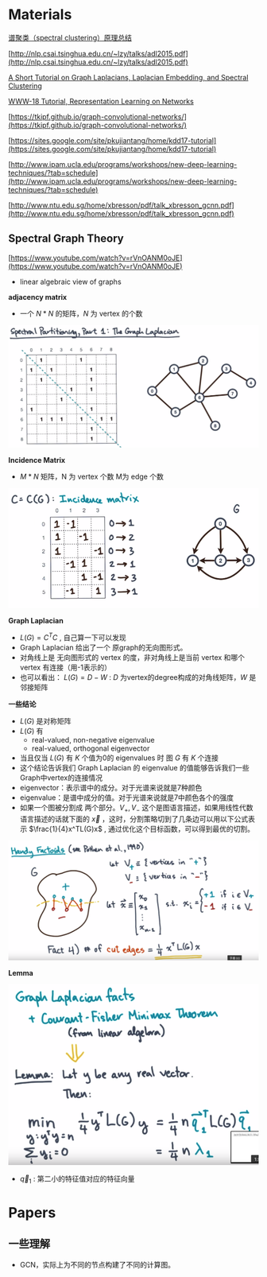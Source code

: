 # Materials

[谱聚类（spectral clustering）原理总结](https://www.cnblogs.com/pinard/p/6221564.html)

[http://nlp.csai.tsinghua.edu.cn/~lzy/talks/adl2015.pdf](http://nlp.csai.tsinghua.edu.cn/~lzy/talks/adl2015.pdf)

[A Short Tutorial on Graph Laplacians, Laplacian Embedding, and Spectral Clustering](https://csustan.csustan.edu/~tom/Clustering/GraphLaplacian-tutorial.pdf)



[WWW-18 Tutorial, Representation Learning on Networks](http://snap.stanford.edu/proj/embeddings-www/)



[https://tkipf.github.io/graph-convolutional-networks/](https://tkipf.github.io/graph-convolutional-networks/)

[https://sites.google.com/site/pkujiantang/home/kdd17-tutorial](https://sites.google.com/site/pkujiantang/home/kdd17-tutorial)

[http://www.ipam.ucla.edu/programs/workshops/new-deep-learning-techniques/?tab=schedule](http://www.ipam.ucla.edu/programs/workshops/new-deep-learning-techniques/?tab=schedule)

[http://www.ntu.edu.sg/home/xbresson/pdf/talk_xbresson_gcnn.pdf](http://www.ntu.edu.sg/home/xbresson/pdf/talk_xbresson_gcnn.pdf)

## Spectral Graph Theory

[https://www.youtube.com/watch?v=rVnOANM0oJE](https://www.youtube.com/watch?v=rVnOANM0oJE)

* linear algebraic view of graphs



**adjacency matrix**

* 一个 $N*N$ 的矩阵，$N$ 为 vertex 的个数

![](imgs/spectral-graph-1.png)



**Incidence Matrix**

* $M*N$ 矩阵，N 为 vertex 个数 M为 edge 个数

![](imgs/spectral-graph-2.png)

**Graph Laplacian**

* $L(G)=C^TC$ , 自己算一下可以发现
* Graph Laplacian 给出了一个 原graph的无向图形式。
* 对角线上是 无向图形式的 vertex 的度，非对角线上是当前 vertex 和哪个vertex 有连接（用-1表示的）
* 也可以看出： $L(G)=D-W$ : $D$ 为vertex的degree构成的对角线矩阵，$W$ 是邻接矩阵

**一些结论**

* $L(G)$ 是对称矩阵
* $L(G)$ 有 
  * real-valued, non-negative eigenvalue
  * real-valued, orthogonal eigenvector
*  当且仅当 $L(G)$ 有 $K$ 个值为0的 eigenvalues 时 图 $G$ 有 $K$ 个连接
  * 这个结论告诉我们 Graph Laplacian 的 eigenvalue 的值能够告诉我们一些Graph中vertex的连接情况
  * eigenvector：表示谱中的成分。对于光谱来说就是7种颜色
  * eigenvalue：是谱中成分的值。对于光谱来说就是7中颜色各个的强度
* 如果一个图被分割成 两个部分。$V_+, V_-$ 这个是图语言描述，如果用线性代数语言描述的话就下面的 $\overrightarrow x$ ，这时，分割策略切到了几条边可以用以下公式表示 $\frac{1}{4}x^TL(G)x$ , 通过优化这个目标函数，可以得到最优的切割。

![](imgs/spectral-graph-3.png)

**Lemma**

![](imgs/spectral-graph-4.png)

* $\overrightarrow q_1$ : 第二小的特征值对应的特征向量



# Papers





## 一些理解

* GCN，实际上为不同的节点构建了不同的计算图。